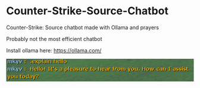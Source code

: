 # Counter-Strike-Source-Chatbot
Counter-Strike: Source chatbot made with Ollama and prayers

Probably not the most efficient chatbot

Install ollama here: https://ollama.com/

![image](image.png)
